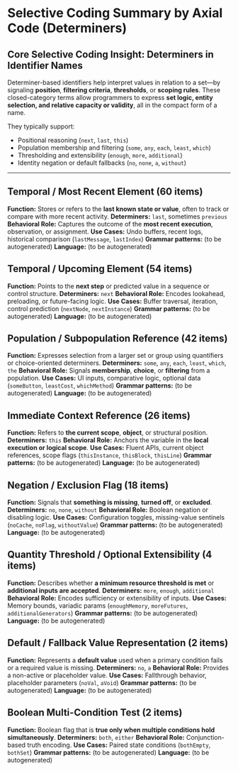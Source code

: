 # Selective Coding Summary by Axial Code (Determiners)

## Core Selective Coding Insight: Determiners in Identifier Names

Determiner-based identifiers help interpret values in relation to a set—by signaling **position**, **filtering criteria**, **thresholds**, or **scoping rules**. These closed-category terms allow programmers to express **set logic, entity selection, and relative capacity or validity**, all in the compact form of a name.

They typically support:
- Positional reasoning (`next`, `last`, `this`)
- Population membership and filtering (`some`, `any`, `each`, `least`, `which`)
- Thresholding and extensibility (`enough`, `more`, `additional`)
- Identity negation or default fallbacks (`no`, `none`, `a`, `without`)

---

## Temporal / Most Recent Element (60 items)
**Function:** Stores or refers to the **last known state or value**, often to track or compare with more recent activity.
**Determiners:** `last`, sometimes `previous`
**Behavioral Role:** Captures the outcome of the **most recent execution**, observation, or assignment.
**Use Cases:** Undo buffers, recent logs, historical comparison (`lastMessage`, `lastIndex`)
**Grammar patterns:** (to be autogenerated)
**Language:** (to be autogenerated)

## Temporal / Upcoming Element (54 items)
**Function:** Points to the **next step** or predicted value in a sequence or control structure.
**Determiners:** `next`
**Behavioral Role:** Encodes lookahead, preloading, or future-facing logic.
**Use Cases:** Buffer traversal, iteration, control prediction (`nextNode`, `nextInstance`)
**Grammar patterns:** (to be autogenerated)
**Language:** (to be autogenerated)

## Population / Subpopulation Reference (42 items)
**Function:** Expresses selection from a larger set or group using quantifiers or choice-oriented determiners.
**Determiners:** `some`, `any`, `each`, `least`, `which`, `the`
**Behavioral Role:** Signals **membership**, **choice**, or **filtering** from a population.
**Use Cases:** UI inputs, comparative logic, optional data (`someButton`, `leastCost`, `whichMethod`)
**Grammar patterns:** (to be autogenerated)
**Language:** (to be autogenerated)

## Immediate Context Reference (26 items)
**Function:** Refers to **the current scope**, **object**, or structural position.
**Determiners:** `this`
**Behavioral Role:** Anchors the variable in the **local execution or logical scope**.
**Use Cases:** Fluent APIs, current object references, scope flags (`thisInstance`, `thisBlock`, `thisLine`)
**Grammar patterns:** (to be autogenerated)
**Language:** (to be autogenerated)

## Negation / Exclusion Flag (18 items)
**Function:** Signals that **something is missing**, **turned off**, or **excluded**.
**Determiners:** `no`, `none`, `without`
**Behavioral Role:** Boolean negation or disabling logic.
**Use Cases:** Configuration toggles, missing-value sentinels (`noCache`, `noFlag`, `withoutValue`)
**Grammar patterns:** (to be autogenerated)
**Language:** (to be autogenerated)

## Quantity Threshold / Optional Extensibility (4 items)
**Function:** Describes whether **a minimum resource threshold is met** or **additional inputs are accepted**.
**Determiners:** `more`, `enough`, `additional`
**Behavioral Role:** Encodes sufficiency or extensibility of inputs.
**Use Cases:** Memory bounds, variadic params (`enoughMemory`, `moreFutures`, `additionalGenerators`)
**Grammar patterns:** (to be autogenerated)
**Language:** (to be autogenerated)

## Default / Fallback Value Representation (2 items)
**Function:** Represents a **default value** used when a primary condition fails or a required value is missing.
**Determiners:** `no`, `a`
**Behavioral Role:** Provides a non-active or placeholder value.
**Use Cases:** Fallthrough behavior, placeholder parameters (`noVal`, `aVoid`)
**Grammar patterns:** (to be autogenerated)
**Language:** (to be autogenerated)

## Boolean Multi-Condition Test (2 items)
**Function:** Boolean flag that is **true only when multiple conditions hold simultaneously**.
**Determiners:** `both`, `either`
**Behavioral Role:** Conjunction-based truth encoding.
**Use Cases:** Paired state conditions (`bothEmpty`, `bothSet`)
**Grammar patterns:** (to be autogenerated)
**Language:** (to be autogenerated)
